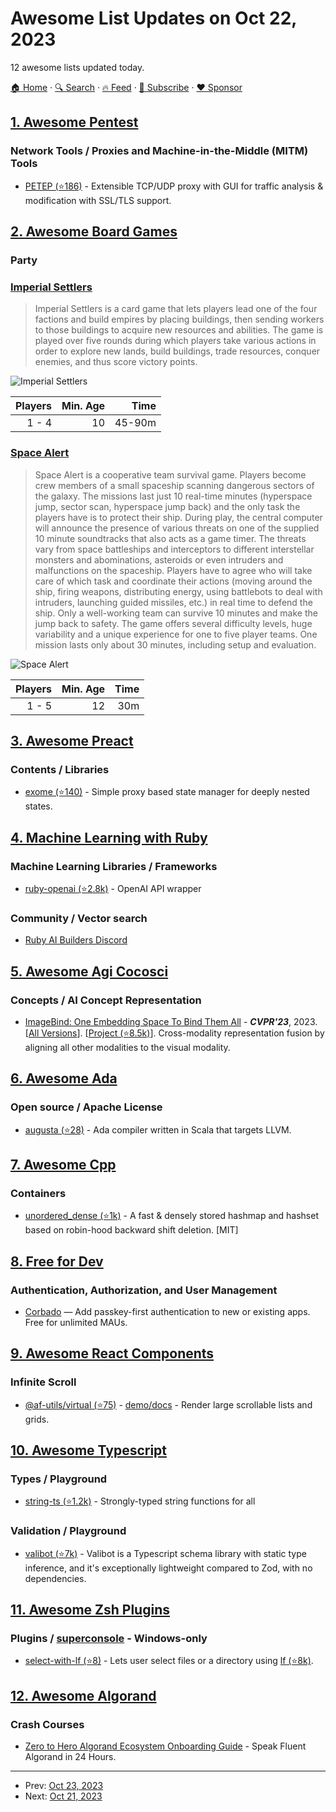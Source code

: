 # Awesome List Updates on Oct 22, 2023

12 awesome lists updated today.

[🏠 Home](/README.md) · [🔍 Search](https://www.trackawesomelist.com/search/) · [🔥 Feed](https://www.trackawesomelist.com/rss.xml) · [📮 Subscribe](https://trackawesomelist.us17.list-manage.com/subscribe?u=d2f0117aa829c83a63ec63c2f&id=36a103854c) · [❤️  Sponsor](https://github.com/sponsors/theowenyoung)



## [1. Awesome Pentest](/content/enaqx/awesome-pentest/README.md)

### Network Tools / Proxies and Machine-in-the-Middle (MITM) Tools

*   [PETEP (⭐186)](https://github.com/Warxim/petep) - Extensible TCP/UDP proxy with GUI for traffic analysis & modification with SSL/TLS support.

## [2. Awesome Board Games](/content/edm00se/awesome-board-games/README.md)

### Party

### [Imperial Settlers](https://boardgamegeek.com/boardgame/154203/imperial-settlers)

> Imperial Settlers is a card game that lets players lead one of the four factions and build empires by placing buildings, then sending workers to those buildings to acquire new resources and abilities. The game is played over five rounds during which players take various actions in order to explore new lands, build buildings, trade resources, conquer enemies, and thus score victory points.

![Imperial Settlers](https://cf.geekdo-images.com/pRwsvyfsRJ-lWWwVJCdXNg__itemrep/img/fTfXILZ-2FIy12vUC3Fxix3RmzY=/fit-in/246x300/filters:strip_icc\(\)/pic2871265.jpg)

| Players | Min. Age |   Time |
| ------: | -------: | -----: |
|   1 - 4 |       10 | 45-90m |
### [Space Alert](https://boardgamegeek.com/boardgame/38453/space-alert)

> Space Alert is a cooperative team survival game. Players become crew members of a small spaceship scanning dangerous sectors of the galaxy. The missions last just 10 real-time minutes (hyperspace jump, sector scan, hyperspace jump back) and the only task the players have is to protect their ship. During play, the central computer will announce the presence of various threats on one of the supplied 10 minute soundtracks that also acts as a game timer. The threats vary from space battleships and interceptors to different interstellar monsters and abominations, asteroids or even intruders and malfunctions on the spaceship. Players have to agree who will take care of which task and coordinate their actions (moving around the ship, firing weapons, distributing energy, using battlebots to deal with intruders, launching guided missiles, etc.) in real time to defend the ship. Only a well-working team can survive 10 minutes and make the jump back to safety. The game offers several difficulty levels, huge variability and a unique experience for one to five player teams. One mission lasts only about 30 minutes, including setup and evaluation.

![Space Alert](https://cf.geekdo-images.com/tinE1f2lauIsEL4aC9aU-w__itemrep/img/BOGa_tAkG2aSoCtTlarj2JY4O3A=/fit-in/246x300/filters:strip_icc\(\)/pic384313.jpg)

| Players | Min. Age | Time |
| ------: | -------: | ---: |
|   1 - 5 |       12 |  30m |

## [3. Awesome Preact](/content/preactjs/awesome-preact/README.md)

### Contents / Libraries

*   [exome (⭐140)](https://github.com/Marcisbee/exome) - Simple proxy based state manager for deeply nested states.

## [4. Machine Learning with Ruby](/content/arbox/machine-learning-with-ruby/README.md)

### Machine Learning Libraries / Frameworks

*   [ruby-openai (⭐2.8k)](https://github.com/alexrudall/ruby-openai) - OpenAI API wrapper

### Community / Vector search

*   [Ruby AI Builders Discord](https://discord.gg/zDyFJFBTGB)

## [5. Awesome Agi Cocosci](/content/YuzheSHI/awesome-agi-cocosci/README.md)

### Concepts / AI Concept Representation

*   [ImageBind: One Embedding Space To Bind Them All](https://openaccess.thecvf.com/content/CVPR2023/html/Girdhar_ImageBind_One_Embedding_Space_To_Bind_Them_All_CVPR_2023_paper.html) - ***CVPR'23***, 2023. \[[All Versions](https://scholar.google.com/scholar?cluster=1657173986906232916\&hl=en\&as_sdt=0,5)]. \[[Project (⭐8.5k)](https://github.com/facebookresearch/ImageBind)]. Cross-modality representation fusion by aligning all other modalities to the visual modality.

## [6. Awesome Ada](/content/ohenley/awesome-ada/README.md)

### Open source / Apache License

*   [augusta (⭐28)](https://github.com/pchapin/augusta) - Ada compiler written in Scala that targets LLVM.

## [7. Awesome Cpp](/content/fffaraz/awesome-cpp/README.md)

### Containers

*   [unordered\_dense (⭐1k)](https://github.com/martinus/unordered_dense) - A fast & densely stored hashmap and hashset based on robin-hood backward shift deletion. \[MIT]

## [8. Free for Dev](/content/ripienaar/free-for-dev/README.md)

### Authentication, Authorization, and User Management

*   [Corbado](https://www.corbado.com/) — Add passkey-first authentication to new or existing apps. Free for unlimited MAUs.

## [9. Awesome React Components](/content/brillout/awesome-react-components/README.md)

### Infinite Scroll

*   [@af-utils/virtual (⭐75)](https://github.com/nowaalex/af-utils) - [demo/docs](https://af-utils.com/virtual) - Render large scrollable lists and grids.

## [10. Awesome Typescript](/content/dzharii/awesome-typescript/README.md)

### Types / Playground

*   [string-ts (⭐1.2k)](https://github.com/gustavoguichard/string-ts) - Strongly-typed string functions for all

### Validation / Playground

*   [valibot (⭐7k)](https://github.com/fabian-hiller/valibot) - Valibot is a Typescript schema library with static type inference, and it's exceptionally lightweight compared to Zod, with no dependencies.

## [11. Awesome Zsh Plugins](/content/unixorn/awesome-zsh-plugins/README.md)

### Plugins / [superconsole](https://github.com/alexchmykhalo/superconsole) - Windows-only

*   [select-with-lf (⭐8)](https://github.com/chmouel/zsh-select-with-lf) - Lets user select files or a directory using [lf (⭐8k)](https://github.com/gokcehan/lf).

## [12. Awesome Algorand](/content/aorumbayev/awesome-algorand/README.md)

### Crash Courses

*   [Zero to Hero Algorand Ecosystem Onboarding Guide](https://payhip.com/bamboriz) - Speak Fluent Algorand in 24 Hours.

---

- Prev: [Oct 23, 2023](/content/2023/10/23/README.md)
- Next: [Oct 21, 2023](/content/2023/10/21/README.md)